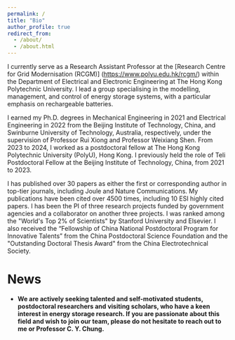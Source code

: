 ```yaml
---
permalink: /
title: "Bio"
author_profile: true
redirect_from: 
  - /about/
  - /about.html
---
```

I currently serve as a Research Assistant Professor at the [Research Centre for Grid Modernisation (RCGM)] (https://www.polyu.edu.hk/rcgm/) within the Department of Electrical and Electronic Engineering at The Hong Kong Polytechnic University. 
I lead a group specialising in the modelling, management, and control of energy storage systems, with a particular emphasis on rechargeable batteries.

I earned my Ph.D. degrees in Mechanical Engineering in 2021 and Electrical Engineering in 2022 from the Beijing Institute of Technology, China, and Swinburne University of Technology, Australia, respectively, under the supervision of Professor Rui Xiong and Professor Weixiang Shen. From 2023 to 2024, I worked as a postdoctoral fellow at The Hong Kong Polytechnic University (PolyU), Hong Kong. I previously held the role of Teli Postdoctoral Fellow at the Beijing Institute of Technology, China, from 2021 to 2023.

I has published over 30 papers as either the first or corresponding author in top-tier journals, including Joule and Nature Communications. My publications have been cited over 4500 times, including 10 ESI highly cited papers. I has been the PI of three research projects funded by government agencies and a collaborator on another three projects. I was ranked among the "World's Top 2% of Scientists" by Stanford University and Elsevier. I also received the “Fellowship of China National Postdoctoral Program for Innovative Talents” from the China Postdoctoral Science Foundation and the "Outstanding Doctoral Thesis Award" from the China Electrotechnical Society.


News
======
+ **We are actively seeking talented and self-motivated students, postdoctoral researchers and visiting scholars, who have a keen interest in energy storage research. If you are passionate about this field and wish to join our team, please do not hesitate to reach out to me or Professor C. Y. Chung.**






